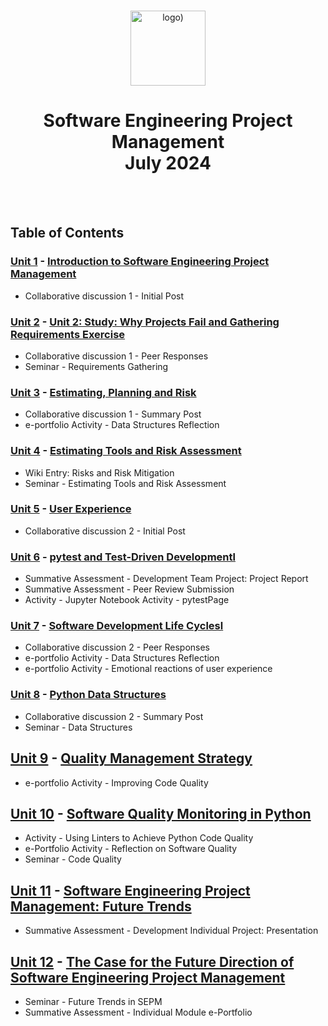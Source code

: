 <br>

<p align="center">
<img src="https://www.i-success.org/wp-content/uploads/2018/09/uoe-logo-1500x544.jpg" alt="logo)" height="120"/>
</p>

<h1 align="center">
Software Engineering Project Management<br>July 2024
</h1>
<br>
<br>

## Table of Contents
### [Unit 1](/Unit01/) - [Introduction to Software Engineering Project Management](https://www.my-course.co.uk/course/view.php?id=12063&section=7)
- Collaborative discussion 1 - Initial Post

### [Unit 2](/Unit02/) - [Unit 2: Study: Why Projects Fail and Gathering Requirements Exercise](https://www.my-course.co.uk/course/view.php?id=12063&section=8)
- Collaborative discussion 1 - Peer Responses
- Seminar - Requirements Gathering

### [Unit 3](/Unit03/) - [Estimating, Planning and Risk](https://www.my-course.co.uk/course/view.php?id=12063&section=9)
- Collaborative discussion 1 - Summary Post
- e-portfolio Activity - Data Structures Reflection
  
### [Unit 4](/Unit04/) - [Estimating Tools and Risk Assessment](https://www.my-course.co.uk/course/view.php?id=12063&section=10)
- Wiki Entry: Risks and Risk Mitigation
- Seminar - Estimating Tools and Risk Assessment

### [Unit 5](/Unit05/) - [User Experience](https://www.my-course.co.uk/course/view.php?id=12063&section=11)
- Collaborative discussion 2 - Initial Post

### [Unit 6](/Unit06/) - [pytest and Test-Driven Developmentl](https://www.my-course.co.uk/course/view.php?id=12063&section=12)
- Summative Assessment - Development Team Project: Project Report
- Summative Assessment - Peer Review Submission
- Activity - Jupyter Notebook Activity - pytestPage

### [Unit 7](/Unit07/) - [Software Development Life Cyclesl](https://www.my-course.co.uk/course/view.php?id=12063&section=13)
- Collaborative discussion 2 - Peer Responses
- e-portfolio Activity - Data Structures Reflection
- e-portfolio Activity - Emotional reactions of user experience

### [Unit 8](/Unit08/) - [Python Data Structures](https://www.my-course.co.uk/course/view.php?id=12063&section=14)
- Collaborative discussion 2 - Summary Post
- Seminar - Data Structures

## [Unit 9](/Unit09/) - [Quality Management Strategy](https://www.my-course.co.uk/course/view.php?id=12063&section=15)
- e-portfolio Activity - Improving Code Quality

## [Unit 10](/Unit10/) - [Software Quality Monitoring in Python](https://www.my-course.co.uk/course/view.php?id=12063&section=16)
- Activity - Using Linters to Achieve Python Code Quality
- e-Portfolio Activity - Reflection on Software Quality
- Seminar - Code Quality

## [Unit 11](/Unit11/) - [Software Engineering Project Management: Future Trends](https://www.my-course.co.uk/course/view.php?id=12063&section=17)
- Summative Assessment - Development Individual Project: Presentation

## [Unit 12](/Unit12/) - [The Case for the Future Direction of Software Engineering Project Management](https://www.my-course.co.uk/course/view.php?id=12063&section=18)
- Seminar - Future Trends in SEPM
- Summative Assessment - Individual Module e-Portfolio
